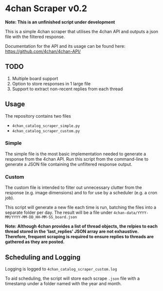 # 4chan Scraper v0.2

__Note: This is an unfinished script under development__

This is a simple 4chan scraper that utilises the 4chan API and outputs a json file with the filtered response.

Documentation for the API and its usage can be found here: https://github.com/4chan/4chan-API/

## TODO

1. Multiple board support
2. Option to store responses in 1 large file 
3. Support to extract non-recent replies from each thread

## Usage 

The repository contains two files
* `4chan_catalog_scraper_simple.py`
* `4chan_catalog_scraper_custom.py`

### Simple

The simple file is the most basic implementation needed to generate a response from the 4chan API. Run this script from the command-line to generate a JSON file containing the unfiltered response output. 

### Custom

The custom file is intended to filter out unnecessary clutter from the response (e.g. image dimensions) and to for use by a scheduler (e.g. a cron job). 

This script will generate a new file each time is run, batching the files into a separate folder per day. The result will be a file under `4chan-data/YYYY-MM/YYYY-MM-DD_HH-MM-SS_board.json`

__Note: Although 4chan provides a list of thread objects, the relpies to each thread stored in the 'last_replies' JSON array are not exhaustive. Therefore, frequent scraping is required to ensure replies to threads are gathered as they are posted.__

## Scheduling and Logging 

Logging is logged to `4chan_catalog_scraper_custom.log` 

To aid scheduling, the script will store each scrape `.json` file with a timestamp under a folder named with the year and month.
